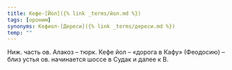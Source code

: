 ```yaml
---
title: Кефе-[Йол]({% link _terms/йол.md %})
tags: [ороним]
synonyms: Кефиол-[Дереси]({% link _terms/дереси.md %})
temp: ""
---
```


Ниж. часть ов. Алакоз – тюрк. Кефе йол – «дорога в Кафу» (Феодосию) – близ устья
ов. начинается шоссе в Судак и далее к В.
